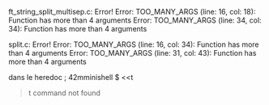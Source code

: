 ft_string_split_multisep.c: Error!
Error: TOO_MANY_ARGS        (line:  16, col:  18):      Function has more than 4 arguments
Error: TOO_MANY_ARGS        (line:  34, col:  34):      Function has more than 4 arguments


split.c: Error!
Error: TOO_MANY_ARGS        (line:  16, col:  34):      Function has more than 4 arguments
Error: TOO_MANY_ARGS        (line:  31, col:  43):      Function has more than 4 arguments

dans le heredoc ; 42mminishell $ <<t
> t
command not found
